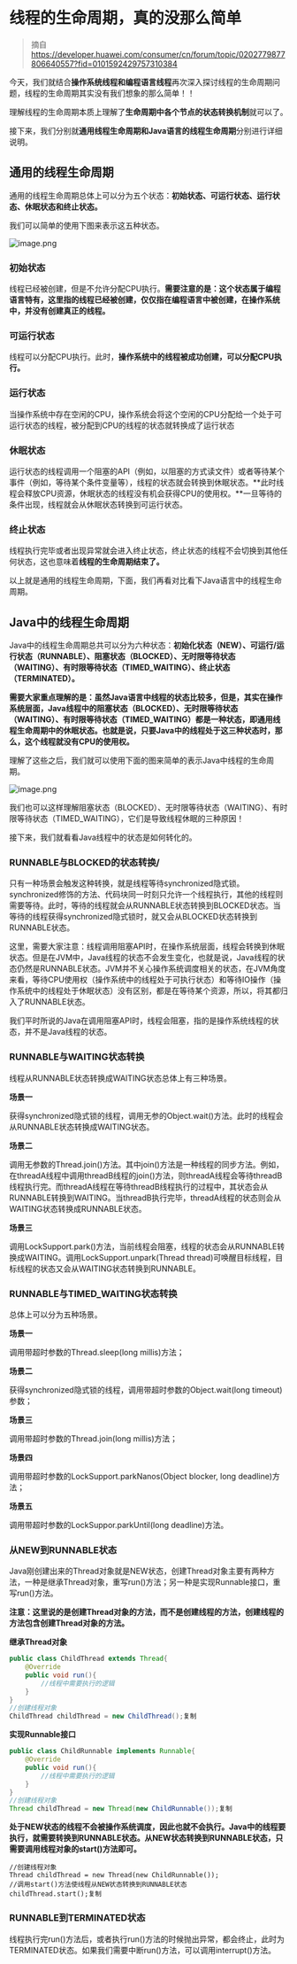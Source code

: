 # 线程的生命周期，真的没那么简单

> 摘自 https://developer.huawei.com/consumer/cn/forum/topic/0202779877806640557?fid=0101592429757310384

今天，我们就结合**操作系统线程和编程语言线程**再次深入探讨线程的生命周期问题，线程的生命周期其实没有我们想象的那么简单！！

理解线程的生命周期本质上理解了**生命周期中各个节点的状态转换机制**就可以了。

接下来，我们分别就**通用线程生命周期和Java语言的线程生命周期**分别进行详细说明。

## 通用的线程生命周期

通用的线程生命周期总体上可以分为五个状态：**初始状态、可运行状态、运行状态、休眠状态和终止状态。**

我们可以简单的使用下图来表示这五种状态。

![image.png](./0080086000029274683.20220119151547.60970209371553221864883953456566.png)

### 初始状态

线程已经被创建，但是不允许分配CPU执行。**需要注意的是：这个状态属于编程语言特有，这里指的线程已经被创建，仅仅指在编程语言中被创建，在操作系统中，并没有创建真正的线程。**

### 可运行状态

线程可以分配CPU执行。此时，**操作系统中的线程被成功创建，可以分配CPU执行。**

### 运行状态

当操作系统中存在空闲的CPU，操作系统会将这个空闲的CPU分配给一个处于可运行状态的线程，被分配到CPU的线程的状态就转换成了运行状态

### 休眠状态

运行状态的线程调用一个阻塞的API（例如，以阻塞的方式读文件）或者等待某个事件（例如，等待某个条件变量等），线程的状态就会转换到休眠状态。**此时线程会释放CPU资源，休眠状态的线程没有机会获得CPU的使用权。**一旦等待的条件出现，线程就会从休眠状态转换到可运行状态。

### 终止状态

线程执行完毕或者出现异常就会进入终止状态，终止状态的线程不会切换到其他任何状态，这也意味着**线程的生命周期结束了。**

以上就是通用的线程生命周期，下面，我们再看对比看下Java语言中的线程生命周期。

## Java中的线程生命周期

Java中的线程生命周期总共可以分为六种状态：**初始化状态（NEW）、可运行/运行状态（RUNNABLE）、阻塞状态（BLOCKED）、无时限等待状态（WAITING）、有时限等待状态（TIMED_WAITING）、终止状态（TERMINATED）。**

**需要大家重点理解的是：虽然Java语言中线程的状态比较多，但是，其实在操作系统层面，Java线程中的阻塞状态（BLOCKED）、无时限等待状态（WAITING）、有时限等待状态（TIMED_WAITING）都是一种状态，即通用线程生命周期中的休眠状态。也就是说，只要Java中的线程处于这三种状态时，那么，这个线程就没有CPU的使用权。**

理解了这些之后，我们就可以使用下面的图来简单的表示Java中线程的生命周期。

![image.png](./0080086000029274683.20220119151559.52889579688648851370402326236988.png)

我们也可以这样理解阻塞状态（BLOCKED）、无时限等待状态（WAITING）、有时限等待状态（TIMED_WAITING），它们是导致线程休眠的三种原因！

接下来，我们就看看Java线程中的状态是如何转化的。

### RUNNABLE与BLOCKED的状态转换/

只有一种场景会触发这种转换，就是线程等待synchronized隐式锁。synchronized修饰的方法、代码块同一时刻只允许一个线程执行，其他的线程则需要等待。此时，等待的线程就会从RUNNABLE状态转换到BLOCKED状态。当等待的线程获得synchronized隐式锁时，就又会从BLOCKED状态转换到RUNNABLE状态。

这里，需要大家注意：线程调用阻塞API时，在操作系统层面，线程会转换到休眠状态。但是在JVM中，Java线程的状态不会发生变化，也就是说，Java线程的状态仍然是RUNNABLE状态。JVM并不关心操作系统调度相关的状态，在JVM角度来看，等待CPU使用权（操作系统中的线程处于可执行状态）和等待IO操作（操作系统中的线程处于休眠状态）没有区别，都是在等待某个资源，所以，将其都归入了RUNNABLE状态。

我们平时所说的Java在调用阻塞API时，线程会阻塞，指的是操作系统线程的状态，并不是Java线程的状态。

### RUNNABLE与WAITING状态转换

线程从RUNNABLE状态转换成WAITING状态总体上有三种场景。

**场景一**

获得synchronized隐式锁的线程，调用无参的Object.wait()方法。此时的线程会从RUNNABLE状态转换成WAITING状态。

**场景二**

调用无参数的Thread.join()方法。其中join()方法是一种线程的同步方法。例如，在threadA线程中调用threadB线程的join()方法，则threadA线程会等待threadB线程执行完。而threadA线程在等待threadB线程执行的过程中，其状态会从RUNNABLE转换到WAITING。当threadB执行完毕，threadA线程的状态则会从WAITING状态转换成RUNNABLE状态。

**场景三**

调用LockSupport.park()方法，当前线程会阻塞，线程的状态会从RUNNABLE转换成WAITING。调用LockSupport.unpark(Thread thread)可唤醒目标线程，目标线程的状态又会从WAITING状态转换到RUNNABLE。

### RUNNABLE与TIMED_WAITING状态转换

总体上可以分为五种场景。

**场景一**

调用带超时参数的Thread.sleep(long millis)方法；

**场景二**

获得synchronized隐式锁的线程，调用带超时参数的Object.wait(long timeout)参数；

**场景三**

调用带超时参数的Thread.join(long millis)方法；

**场景四**

调用带超时参数的LockSupport.parkNanos(Object blocker, long deadline)方法；

**场景五**

调用带超时参数的LockSuppor.parkUntil(long deadline)方法。

### 从NEW到RUNNABLE状态

Java刚创建出来的Thread对象就是NEW状态，创建Thread对象主要有两种方法，一种是继承Thread对象，重写run()方法；另一种是实现Runnable接口，重写run()方法。

**注意：这里说的是创建Thread对象的方法，而不是创建线程的方法，创建线程的方法包含创建Thread对象的方法。**

**继承Thread对象**

```java
public class ChildThread extends Thread{
    @Override
    public void run(){
        //线程中需要执行的逻辑
    }
}
//创建线程对象
ChildThread childThread = new ChildThread();复制
```

**实现Runnable接口**

```java
public class ChildRunnable implements Runnable{
    @Override
    public void run(){
        //线程中需要执行的逻辑
    }
}
//创建线程对象
Thread childThread = new Thread(new ChildRunnable());复制
```

**处于NEW状态的线程不会被操作系统调度，因此也就不会执行。Java中的线程要执行，就需要转换到RUNNABLE状态。从NEW状态转换到RUNNABLE状态，只需要调用线程对象的start()方法即可。**

```
//创建线程对象
Thread childThread = new Thread(new ChildRunnable());
//调用start()方法使线程从NEW状态转换到RUNNABLE状态
childThread.start();复制
```

### RUNNABLE到TERMINATED状态

线程执行完run()方法后，或者执行run()方法的时候抛出异常，都会终止，此时为TERMINATED状态。如果我们需要中断run()方法，可以调用interrupt()方法。